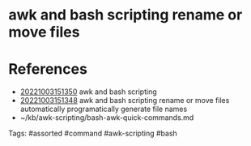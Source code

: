 # awk and bash scripting rename or move files

# References
- [20221003151350](/zet/20221003151350/README.md) awk and bash scripting
- [20221003151348](/zet/20221003151348/README.md) awk and bash scripting rename or move files automatically programatically generate file names
- ~/kb/awk-scripting/bash-awk-quick-commands.md

Tags:
    #assorted #command #awk-scripting #bash
